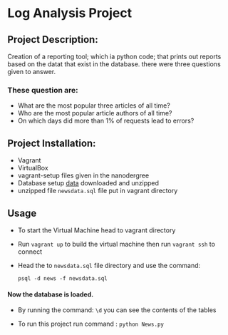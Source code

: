 # Log Analysis Project


## Project Description:

   Creation of a reporting tool; which ia python code; that prints out reports based on the datat that exist in the database.
   there were three questions given to answer.


### These question are:

  * What are the most popular three articles of all time? 
  * Who are the most popular article authors of all time?  
  * On which days did more than 1% of requests lead to errors? 

## Project Installation:

  * Vagrant 
  * VirtualBox 
  * vagrant-setup files given in the nanodergree
  * Database setup [data](https://d17h27t6h515a5.cloudfront.net/topher/2016/August/57b5f748_newsdata/newsdata.zip) downloaded and unzipped
  * unzipped file `newsdata.sql` file put in vagrant directory
  
  
## Usage

  * To start the Virtual Machine head to vagrant directory
  * Run `vagrant up` to build the virtual machine then run `vagrant ssh` to connect
  * Head the to `newsdata.sql` file directory and use the command:
     
    `psql -d news -f newsdata.sql`

  #### Now the database is loaded.
  
  * By running the command: `\d` you can see the contents of the tables

  * To run this project run command : `python News.py`

 
   